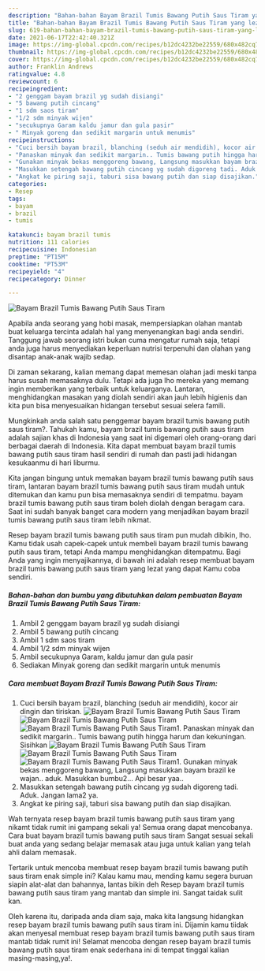 ```yaml
---
description: "Bahan-bahan Bayam Brazil Tumis Bawang Putih Saus Tiram yang lezat Untuk Jualan"
title: "Bahan-bahan Bayam Brazil Tumis Bawang Putih Saus Tiram yang lezat Untuk Jualan"
slug: 619-bahan-bahan-bayam-brazil-tumis-bawang-putih-saus-tiram-yang-lezat-untuk-jualan
date: 2021-06-17T22:42:40.321Z
image: https://img-global.cpcdn.com/recipes/b12dc4232be22559/680x482cq70/bayam-brazil-tumis-bawang-putih-saus-tiram-foto-resep-utama.jpg
thumbnail: https://img-global.cpcdn.com/recipes/b12dc4232be22559/680x482cq70/bayam-brazil-tumis-bawang-putih-saus-tiram-foto-resep-utama.jpg
cover: https://img-global.cpcdn.com/recipes/b12dc4232be22559/680x482cq70/bayam-brazil-tumis-bawang-putih-saus-tiram-foto-resep-utama.jpg
author: Franklin Andrews
ratingvalue: 4.8
reviewcount: 6
recipeingredient:
- "2 genggam bayam brazil yg sudah disiangi"
- "5 bawang putih cincang"
- "1 sdm saos tiram"
- "1/2 sdm minyak wijen"
- "secukupnya Garam kaldu jamur dan gula pasir"
- " Minyak goreng dan sedikit margarin untuk menumis"
recipeinstructions:
- "Cuci bersih bayam brazil, blanching (seduh air mendidih), kocor air dingin dan tiriskan."
- "Panaskan minyak dan sedikit margarin.. Tumis bawang putih hingga harum dan kekuningan. Sisihkan"
- "Gunakan minyak bekas menggoreng bawang, Langsung masukkan bayam brazil ke wajan.. aduk. Masukkan bumbu2... Api besar yaa.."
- "Masukkan setengah bawang putih cincang yg sudah digoreng tadi. Aduk. Jangan lama2 ya."
- "Angkat ke piring saji, taburi sisa bawang putih dan siap disajikan."
categories:
- Resep
tags:
- bayam
- brazil
- tumis

katakunci: bayam brazil tumis 
nutrition: 111 calories
recipecuisine: Indonesian
preptime: "PT15M"
cooktime: "PT53M"
recipeyield: "4"
recipecategory: Dinner

---
```



![Bayam Brazil Tumis Bawang Putih Saus Tiram](https://img-global.cpcdn.com/recipes/b12dc4232be22559/680x482cq70/bayam-brazil-tumis-bawang-putih-saus-tiram-foto-resep-utama.jpg)

Apabila anda seorang yang hobi masak, mempersiapkan olahan mantab buat keluarga tercinta adalah hal yang menyenangkan bagi anda sendiri. Tanggung jawab seorang istri bukan cuma mengatur rumah saja, tetapi anda juga harus menyediakan keperluan nutrisi terpenuhi dan olahan yang disantap anak-anak wajib sedap.

Di zaman  sekarang, kalian memang dapat memesan olahan jadi meski tanpa harus susah memasaknya dulu. Tetapi ada juga lho mereka yang memang ingin memberikan yang terbaik untuk keluarganya. Lantaran, menghidangkan masakan yang diolah sendiri akan jauh lebih higienis dan kita pun bisa menyesuaikan hidangan tersebut sesuai selera famili. 



Mungkinkah anda salah satu penggemar bayam brazil tumis bawang putih saus tiram?. Tahukah kamu, bayam brazil tumis bawang putih saus tiram adalah sajian khas di Indonesia yang saat ini digemari oleh orang-orang dari berbagai daerah di Indonesia. Kita dapat membuat bayam brazil tumis bawang putih saus tiram hasil sendiri di rumah dan pasti jadi hidangan kesukaanmu di hari liburmu.

Kita jangan bingung untuk memakan bayam brazil tumis bawang putih saus tiram, lantaran bayam brazil tumis bawang putih saus tiram mudah untuk ditemukan dan kamu pun bisa memasaknya sendiri di tempatmu. bayam brazil tumis bawang putih saus tiram boleh diolah dengan beragam cara. Saat ini sudah banyak banget cara modern yang menjadikan bayam brazil tumis bawang putih saus tiram lebih nikmat.

Resep bayam brazil tumis bawang putih saus tiram pun mudah dibikin, lho. Kamu tidak usah capek-capek untuk membeli bayam brazil tumis bawang putih saus tiram, tetapi Anda mampu menghidangkan ditempatmu. Bagi Anda yang ingin menyajikannya, di bawah ini adalah resep membuat bayam brazil tumis bawang putih saus tiram yang lezat yang dapat Kamu coba sendiri.

<!--inarticleads1-->

##### Bahan-bahan dan bumbu yang dibutuhkan dalam pembuatan Bayam Brazil Tumis Bawang Putih Saus Tiram:

1. Ambil 2 genggam bayam brazil yg sudah disiangi
1. Ambil 5 bawang putih cincang
1. Ambil 1 sdm saos tiram
1. Ambil 1/2 sdm minyak wijen
1. Ambil secukupnya Garam, kaldu jamur dan gula pasir
1. Sediakan  Minyak goreng dan sedikit margarin untuk menumis




<!--inarticleads2-->

##### Cara membuat Bayam Brazil Tumis Bawang Putih Saus Tiram:

1. Cuci bersih bayam brazil, blanching (seduh air mendidih), kocor air dingin dan tiriskan.
<img src="https://img-global.cpcdn.com/steps/e0b08eb0c6a6c0bd/160x128cq70/bayam-brazil-tumis-bawang-putih-saus-tiram-langkah-memasak-1-foto.jpg" alt="Bayam Brazil Tumis Bawang Putih Saus Tiram"><img src="https://img-global.cpcdn.com/steps/73fc0cad9b18ccf8/160x128cq70/bayam-brazil-tumis-bawang-putih-saus-tiram-langkah-memasak-1-foto.jpg" alt="Bayam Brazil Tumis Bawang Putih Saus Tiram"><img src="https://img-global.cpcdn.com/steps/0d46d440d5b471f5/160x128cq70/bayam-brazil-tumis-bawang-putih-saus-tiram-langkah-memasak-1-foto.jpg" alt="Bayam Brazil Tumis Bawang Putih Saus Tiram">1. Panaskan minyak dan sedikit margarin.. Tumis bawang putih hingga harum dan kekuningan. Sisihkan
<img src="https://img-global.cpcdn.com/steps/25de7ac740c0318f/160x128cq70/bayam-brazil-tumis-bawang-putih-saus-tiram-langkah-memasak-2-foto.jpg" alt="Bayam Brazil Tumis Bawang Putih Saus Tiram"><img src="https://img-global.cpcdn.com/steps/99fb081a554c1345/160x128cq70/bayam-brazil-tumis-bawang-putih-saus-tiram-langkah-memasak-2-foto.jpg" alt="Bayam Brazil Tumis Bawang Putih Saus Tiram"><img src="https://img-global.cpcdn.com/steps/423fb745669a7d6b/160x128cq70/bayam-brazil-tumis-bawang-putih-saus-tiram-langkah-memasak-2-foto.jpg" alt="Bayam Brazil Tumis Bawang Putih Saus Tiram">1. Gunakan minyak bekas menggoreng bawang, Langsung masukkan bayam brazil ke wajan.. aduk. Masukkan bumbu2... Api besar yaa..
1. Masukkan setengah bawang putih cincang yg sudah digoreng tadi. Aduk. Jangan lama2 ya.
1. Angkat ke piring saji, taburi sisa bawang putih dan siap disajikan.




Wah ternyata resep bayam brazil tumis bawang putih saus tiram yang nikamt tidak rumit ini gampang sekali ya! Semua orang dapat mencobanya. Cara buat bayam brazil tumis bawang putih saus tiram Sangat sesuai sekali buat anda yang sedang belajar memasak atau juga untuk kalian yang telah ahli dalam memasak.

Tertarik untuk mencoba membuat resep bayam brazil tumis bawang putih saus tiram enak simple ini? Kalau kamu mau, mending kamu segera buruan siapin alat-alat dan bahannya, lantas bikin deh Resep bayam brazil tumis bawang putih saus tiram yang mantab dan simple ini. Sangat taidak sulit kan. 

Oleh karena itu, daripada anda diam saja, maka kita langsung hidangkan resep bayam brazil tumis bawang putih saus tiram ini. Dijamin kamu tiidak akan menyesal membuat resep bayam brazil tumis bawang putih saus tiram mantab tidak rumit ini! Selamat mencoba dengan resep bayam brazil tumis bawang putih saus tiram enak sederhana ini di tempat tinggal kalian masing-masing,ya!.

